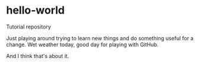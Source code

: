 # hello-world
Tutorial repository

Just playing around trying to learn new things and do something useful for a change.
Wet weather today, good day for playing with GitHub.

And I think that's about it.
